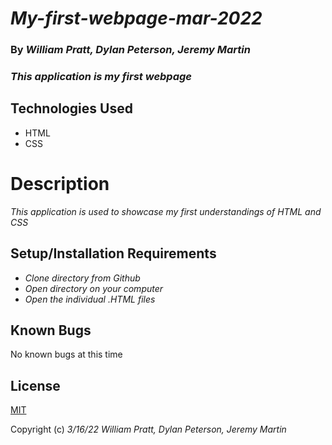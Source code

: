 # _My-first-webpage-mar-2022_

### By _**William Pratt, Dylan Peterson, Jeremy Martin**_

### _This application is my first webpage_

## Technologies Used
* HTML
* CSS

# Description

_This application is used to showcase my first understandings of HTML and CSS_

## Setup/Installation Requirements

* _Clone directory from Github_
* _Open directory on your computer_
* _Open the individual .HTML files_

## Known Bugs

No known bugs at this time

## License

[MIT](https://opensource.org/licenses/MIT)

Copyright (c) _3/16/22_ _William Pratt, Dylan Peterson, Jeremy Martin_